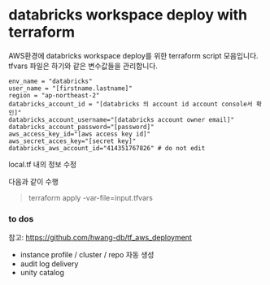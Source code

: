 # databricks workspace deploy with terraform 

AWS환경에 databricks workspace deploy를 위한 terraform script 모음입니다. 
tfvars 파일은 하기와 같은 변수값들을 관리합니다. 
```
env_name = "databricks"
user_name = "[firstname.lastname]"
region = "ap-northeast-2"
databricks_account_id = "[databricks 의 account id account console서 확인]"
databricks_account_username="[databricks account owner email]"
databricks_account_password="[password]"
aws_access_key_id="[aws access key id]"
aws_secret_acces_key="[secret key]"
databricks_aws_account_id="414351767826" # do not edit
```

local.tf 내의 정보 수정  


다음과 같이 수행 
> terraform apply -var-file=input.tfvars


### to dos 
참고: https://github.com/hwang-db/tf_aws_deployment   

- instance profile / cluster / repo 자동 생성
- audit log delivery 
- unity catalog 



